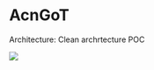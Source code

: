 # AcnGoT

Architecture: Clean archrtecture POC


![](https://github.com/HarshaiOS1/AcnGoT/blob/main/ACNGoT/ACNGoT/Utils/ezgif.com-gif-maker.gif)
